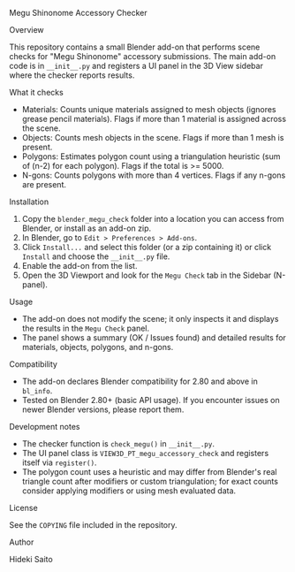 Megu Shinonome Accessory Checker

Overview

This repository contains a small Blender add-on that performs scene checks for "Megu Shinonome" accessory submissions. The main add-on code is in `__init__.py` and registers a UI panel in the 3D View sidebar where the checker reports results.

What it checks

- Materials: Counts unique materials assigned to mesh objects (ignores grease pencil materials). Flags if more than 1 material is assigned across the scene.
- Objects: Counts mesh objects in the scene. Flags if more than 1 mesh is present.
- Polygons: Estimates polygon count using a triangulation heuristic (sum of (n-2) for each polygon). Flags if the total is >= 5000.
- N-gons: Counts polygons with more than 4 vertices. Flags if any n-gons are present.

Installation

1. Copy the `blender_megu_check` folder into a location you can access from Blender, or install as an add-on zip.
2. In Blender, go to `Edit > Preferences > Add-ons`.
3. Click `Install...` and select this folder (or a zip containing it) or click `Install` and choose the `__init__.py` file.
4. Enable the add-on from the list.
5. Open the 3D Viewport and look for the `Megu Check` tab in the Sidebar (N-panel).

Usage

- The add-on does not modify the scene; it only inspects it and displays the results in the `Megu Check` panel.
- The panel shows a summary (OK / Issues found) and detailed results for materials, objects, polygons, and n-gons.

Compatibility

- The add-on declares Blender compatibility for 2.80 and above in `bl_info`.
- Tested on Blender 2.80+ (basic API usage). If you encounter issues on newer Blender versions, please report them.

Development notes

- The checker function is `check_megu()` in `__init__.py`.
- The UI panel class is `VIEW3D_PT_megu_accessory_check` and registers itself via `register()`.
- The polygon count uses a heuristic and may differ from Blender's real triangle count after modifiers or custom triangulation; for exact counts consider applying modifiers or using mesh evaluated data.

License

See the `COPYING` file included in the repository.

Author

Hideki Saito
